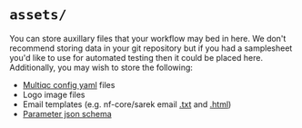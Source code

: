 # `assets/` 

You can store auxillary files that your workflow may bed in here. We don't recommend storing data in your git repository but if you had a samplesheet you'd like to use for automated testing then it could be placed here. Additionally, you may wish to store the following: 

* [Multiqc config yaml]() files 
* Logo image files 
* Email templates (e.g. nf-core/sarek email [.txt](https://github.com/nf-core/sarek/blob/master/assets/email_template.txt) and [.html](https://github.com/nf-core/sarek/blob/master/assets/email_template.html)) 
* [Parameter json schema](https://nextflow-io.github.io/nf-schema/latest/nextflow_schema/nextflow_schema_specification/#required-parameters)
